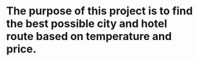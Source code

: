 # The purpose of this project is to find the best possible city and hotel route based on temperature and price.
